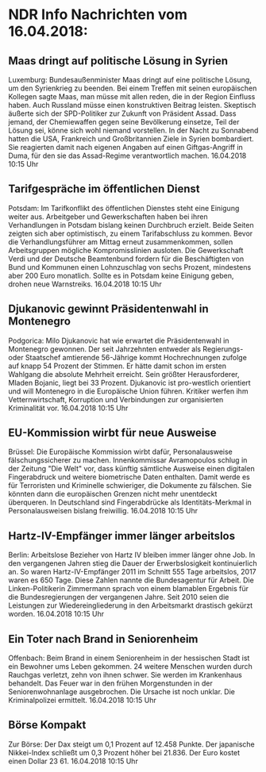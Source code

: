 # NDR Info Nachrichten vom 16.04.2018:


## Maas dringt auf politische Lösung in Syrien
Luxemburg:	Bundesaußenminister Maas dringt auf eine politische Lösung, um den Syrienkrieg zu beenden. Bei einem Treffen mit seinen europäischen Kollegen sagte Maas, man müsse mit allen reden, die in der Region Einfluss haben. Auch Russland müsse einen konstruktiven Beitrag leisten. Skeptisch äußerte sich der SPD-Politiker zur Zukunft von Präsident Assad. Dass jemand, der Chemiewaffen gegen seine Bevölkerung einsetze, Teil der Lösung sei, könne sich wohl niemand vorstellen. In der Nacht zu Sonnabend hatten die USA, Frankreich und Großbritannien Ziele in Syrien bombardiert. Sie reagierten damit nach eigenen Angaben auf einen Giftgas-Angriff in Duma, für den sie das Assad-Regime verantwortlich machen. 16.04.2018 10:15 Uhr 

## Tarifgespräche im öffentlichen Dienst
Potsdam: Im Tarifkonflikt des öffentlichen Dienstes steht eine Einigung weiter aus. Arbeitgeber und Gewerkschaften haben bei ihren Verhandlungen in Potsdam bislang keinen Durchbruch erzielt. Beide Seiten zeigten sich aber optimistisch, zu einem Tarifabschluss zu kommen. Bevor die Verhandlungsführer am Mittag erneut zusammenkommen, sollen Arbeitsgruppen mögliche Kompromisslinien ausloten. Die Gewerkschaft Verdi und der Deutsche Beamtenbund fordern für die Beschäftigten von Bund und Kommunen einen Lohnzuschlag von sechs Prozent, mindestens aber 200 Euro monatlich. Sollte es in Potsdam keine Einigung geben, drohen neue Warnstreiks. 16.04.2018 10:15 Uhr 

## Djukanovic gewinnt Präsidentenwahl in Montenegro
Podgorica: Milo Djukanovic hat wie erwartet die Präsidentenwahl in Montenegro gewonnen. Der seit Jahrzehnten entweder als Regierungs- oder Staatschef amtierende 56-Jährige kommt Hochrechnungen zufolge auf knapp 54 Prozent der Stimmen. Er hätte damit schon im ersten Wahlgang die absolute Mehrheit erreicht. Sein größter Herausforderer, Mladen Bojanic, liegt bei 33 Prozent. Djukanovic ist pro-westlich orientiert und will Montenegro in die Europäische Union führen. Kritiker werfen ihm Vetternwirtschaft, Korruption und Verbindungen zur organisierten Kriminalität vor. 16.04.2018 10:15 Uhr 

## EU-Kommission wirbt für neue Ausweise
Brüssel:	Die Europäische Kommission wirbt dafür, Personalausweise fälschungssicherer zu machen. Innenkommissar Avramopoulos schlug in der Zeitung "Die Welt" vor, dass künftig sämtliche Ausweise einen digitalen Fingerabdruck und weitere biometrische Daten enthalten. Damit werde es für Terroristen und Kriminelle schwieriger, die Dokumente zu fälschen. Sie könnten dann die europäischen Grenzen nicht mehr unentdeckt überqueren. In Deutschland sind Fingerabdrücke als Identitäts-Merkmal in Personalausweisen bislang freiwillig. 16.04.2018 10:15 Uhr 

## Hartz-IV-Empfänger immer länger arbeitslos
Berlin: Arbeitslose Bezieher von Hartz IV bleiben immer länger ohne Job. In den vergangenen Jahren stieg die Dauer der Erwerbslosigkeit kontinuierlich an. So waren Hartz-IV-Empfänger 2011 im Schnitt 555 Tage arbeitslos, 2017 waren es 650 Tage. Diese Zahlen nannte die Bundesagentur für Arbeit. Die Linken-Politikerin Zimmermann sprach von einem blamablen Ergebnis für die Bundesregierungen der vergangenen Jahre. Seit 2010 seien die Leistungen zur Wiedereingliederung in den Arbeitsmarkt drastisch gekürzt worden. 16.04.2018 10:15 Uhr 

## Ein Toter nach Brand in Seniorenheim
Offenbach: Beim Brand in einem Seniorenheim in der hessischen Stadt ist ein Bewohner ums Leben gekommen. 24 weitere Menschen wurden durch Rauchgas verletzt, zehn von ihnen schwer. Sie werden im Krankenhaus behandelt. Das Feuer war in den frühen Morgenstunden in der Seniorenwohnanlage ausgebrochen. Die Ursache ist noch unklar. Die Kriminalpolizei ermittelt. 16.04.2018 10:15 Uhr 

## Börse Kompakt
Zur Börse: Der Dax steigt um 0,1 Prozent auf 12.458 Punkte. Der japanische Nikkei-Index schließt um 0,3 Prozent höher bei 21.836. Der Euro kostet einen Dollar 23 61. 16.04.2018 10:15 Uhr 
